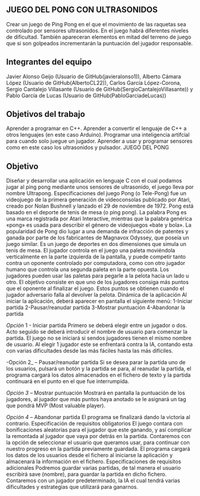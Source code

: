 ## **JUEGO DEL PONG CON ULTRASONIDOS**

Crear un juego de Ping Pong en el que el movimiento de las raquetas sea controlado por sensores ultrasonidos.
En el juego habrá diferentes niveles de dificultad.
También apareceran elementos en mitad del terreno de juego que si son golpeados incrementarán la puntuación del jugador responsable.

## Integrantes del equipo

Javier Alonso Geijo (Usuario de GitHub(javieralonso1)),
Alberto Cámara López (Usuario de GitHub(AlbertoCL22)),
Carlos García López-Corona,
Sergio Cantalejo Villasante (Usuario de GitHub(SergioCantalejoVillasante)) y 
Pablo García de Lucas (Usuario de GitHub(PabloGarciadeLucas))

## Objetivos del trabajo

Aprender a programar en C++. Aprender a convertir el lenguaje de C++ a otros lenguajes (en este caso Arduino). Programar una inteligencia artifcial para cuando solo juegue un jugador. Aprender a usar y programar sensores como en este caso los ultrasonidos y pulsador.
JUEGO DEL PONG 
## Objetivo
Diseñar y desarrollar una aplicación en lenguaje C con el cual podamos jugar al ping pong mediante unos sensores de ultrasonido, el juego lleva por nombre Ultrapong.
Especificaciones del juego
Pong (o Tele-Pong) fue un videojuego de la primera generación de videoconsolas publicado por Atari, creado por Nolan Bushnell y lanzado el 29 de noviembre de 1972. Pong está basado en el deporte de tenis de mesa (o ping pong). La palabra Pong es una marca registrada por Atari Interactive, mientras que la palabra genérica «pong» es usada para describir el género de videojuegos «bate y bola». La popularidad de Pong dio lugar a una demanda de infracción de patentes y ganada por parte de los fabricantes de Magnavox Odyssey, que poseía un juego similar. Es un juego de deportes en dos dimensiones que simula un tenis de mesa. El jugador controla en el juego una paleta moviéndola verticalmente en la parte izquierda de la pantalla, y puede competir tanto contra un oponente controlado por computadora, como con otro jugador humano que controla una segunda paleta en la parte opuesta. Los jugadores pueden usar las paletas para pegarle a la pelota hacia un lado u otro. El objetivo consiste en que uno de los jugadores consiga más puntos que el oponente al finalizar el juego. Estos puntos se obtienen cuando el jugador adversario falla al devolver la pelota.
Dinámica de la aplicación
Al iniciar la aplicación, deberá aparecer en pantalla el siguiente menú:
1-Iniciar partida
2-Pausar/reanudar partida
3-Mostrar puntuación
4-Abandonar la partida

_Opción_ 1 - Iniciar partida
Primero se deberá elegir entre un jugador o dos. Acto seguido se deberá introducir el nombre de usuario para comenzar la partida. El juego no se iniciará si sendos jugadores tienen el mismo nombre de usuario.
Al elegir 1 jugador este se enfrentará contra la IA, contando esta con varias dificultades desde las más fáciles hasta las más difíciles.

-Opción 2_ – Pausar/reanudar partida
Si se desea parar la partida uno de los usuarios, pulsará un botón y la partida se para, al reanudar la partida, el programa cargará los datos almacenados en el fichero de texto y la partida continuará en el punto en el que fue interrumpida.

_Opción 3_ – Mostrar puntuación 
Mostrará en pantalla la puntuación de los jugadores, al jugador que más puntos haya anotado se le asignará un tag que pondrá MVP (Most valuable player).

_Opción 4_ – Abandonar partida
El programa se finalizará dando la victoria al contrario.
Especificación de requisitos obligatorios
El juego contara con bonificaciones aleatorias para el jugador que este ganando, y así complicar la remontada al jugador que vaya por detrás en la partida.
Contaremos con la opción de seleccionar el usuario que queramos usar, para continuar con nuestro progreso en la partida previamente guardada.
El programa cargará los datos de los usuarios desde el fichero al iniciarse la aplicación y almacenará la información en el fichero.
Especificaciones de requisitos adicionales
Podremos guardar varias partidas, de tal manera el usuario escribirá save (nombre), para guardar la partida en dicho fichero.
Contaremos con un jugador predeterminado, la IA el cual tendrá varias dificultades y estrategias que utilizará para ganarnos.



 
